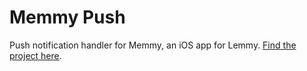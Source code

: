 # Memmy Push
Push notification handler for Memmy, an iOS app for Lemmy. [Find the project here](https://github.com/gkasdorf/memmy).
